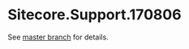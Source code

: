# Sitecore.Support.170806

See [master branch](https://github.com/sitecoresupport/Sitecore.Support.170806) for details.